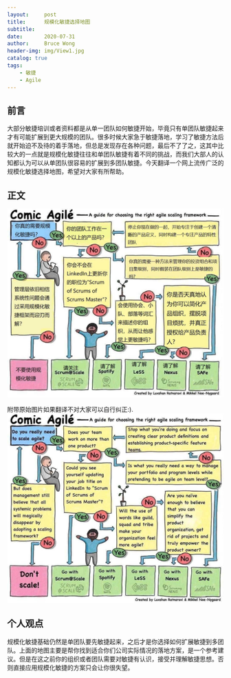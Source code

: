 ```yaml
---
layout:     post
title:      规模化敏捷选择地图
subtitle:   
date:       2020-07-31
author:     Bruce Wong
header-img: img/View1.jpg
catalog: true
tags:
    - 敏捷
    - Agile
---
```

## 前言
大部分敏捷培训或者资料都是从单一团队如何敏捷开始，毕竟只有单团队敏捷起来才有可能扩展到更大规模的团队。很多时候大家急于敏捷落地，学习了敏捷方法后就开始迫不及待的着手落地，但总是发现存在各种问题，最后不了了之，这其中比较大的一点就是规模化敏捷往往和单团队敏捷有着不同的挑战，而我们大部人的认知都认为可以从单团队很容易的扩展到多团队敏捷。今天翻译一个网上流传广泛的规模化敏捷选择地图，希望对大家有所帮助。  
## 正文  
![translation](/img/scrum/ChoiceScaledAgile_cn.jpg) 


附带原始图片如果翻译不对大家可以自行纠正:).  
![original](/img/scrum/ChoiceScaledAgile.jpg)

## 个人观点  
规模化敏捷基础仍然是单团队要先敏捷起来，之后才是你选择如何扩展敏捷到多团队。上面的地图主要是帮你找到适合你们公司实际情况的落地方案，是一个参考建议。但是在这之前你的组织或者团队需要对敏捷有认识，接受并理解敏捷思想。否则直接应用规模化敏捷的方案只会让你很失望。

